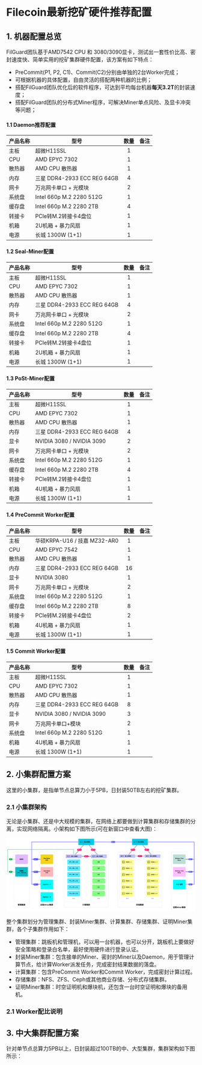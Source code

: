# Filecoin最新挖矿硬件推荐配置

## 1. 机器配置总览
FilGuard团队基于AMD7542 CPU 和 3080/3090显卡，测试出一套性价比高、密封速度快、简单实用的挖矿集群硬件配置，该方案有如下特点：
- PreCommit(P1, P2, C1)、Commit(C2)分别由单独的2台Worker完成；
- 可根据机器的具体配置，自由灵活的搭配两种机器的比例；
- 搭配FilGuard团队优化后的软件程序，可达到平均每台机器**每天3.2T**的封装速度；
- 搭配FilGuard团队的分布式Miner程序，可解决Miner单点风险、及显卡冲突等问题；

#### 1.1 Daemon推荐配置
|产品名称|型号|数量|备注|
|------|-----------------------|:-----:|---------|
| 主板 | 超微H11SSL | 1 ||
| CPU | AMD EPYC 7302 | 1 ||
| 散热器 | AMD CPU 散热器 | 1 ||
| 内存 | 三星 DDR4-2933 ECC REG 64GB| 4 ||
| 网卡 | 万兆网卡单口 + 光模块| 2 ||
| 系统盘 | Intel 660p M.2 2280 512G | 1 ||
| 缓存盘 | Intel 660p M.2 2280 2TB| 4 ||
| 转接卡 | PCIe转M.2转接卡4盘位 |1||
| 机箱 | 2U机箱 + 暴力风扇 | 1 ||
| 电源 | 长城 1300W (1+1) | 1 ||

#### 1.2 Seal-Miner配置
|产品名称|型号|数量|备注|
|------|-----------------------|:-----:|---------|
| 主板 | 超微H11SSL  | 1 ||
| CPU | AMD EPYC 7302  | 1 ||
| 散热器 | AMD CPU 散热器  | 1 ||
| 内存 | 三星 DDR4-2933 ECC REG 64GB | 4 ||
| 网卡 | 万兆网卡单口 + 光模块 | 2 ||
| 系统盘 | Intel 660p M.2 2280 512G  | 1 ||
| 缓存盘 | Intel 660p M.2 2280 2TB | 4 ||
| 转接卡 | PCIe转M.2转接卡4盘位 |1||
| 机箱 | 2U机箱 + 暴力风扇  | 1 ||
| 电源 | 长城 1300W (1+1)  | 1 ||

#### 1.3 PoSt-Miner配置
|产品名称|型号|数量|备注|
|------|-----------------------|:-----:|---------|
| 主板 | 超微H11SSL | 1 ||
| CPU | AMD EPYC 7302 | 1 ||
| 散热器 | AMD CPU 散热器 | 1 ||
| 内存 | 三星 DDR4-2933 ECC REG 64GB | 4 ||
| 显卡| NVIDIA 3080 / NVIDIA 3090 | 2 ||
| 网卡 | 万兆网卡单口 + 光模块 | 2 ||
| 系统盘 | Intel 660p M.2 2280 512G | 1 ||
| 缓存盘 | Intel 660p M.2 2280 2TB | 4 ||
| 转接卡 | PCIe转M.2转接卡4盘位 |1||
| 机箱 | 4U机箱 + 暴力风扇 | 1 ||
| 电源 | 长城 1300W (1+1) | 1 ||

#### 1.4 PreCommit Worker配置
|产品名称|型号|数量|备注|
|------|-----------------------|:-----:|---------|
| 主板 | 华硕KRPA-U16 / 技嘉 MZ32-AR0 | 1 ||
| CPU | AMD EPYC 7542 | 1 ||
| 散热器 | AMD CPU 散热器 | 1 ||
| 内存 | 三星 DDR4-2933 ECC REG 64GB | 16 ||
| 显卡| NVIDIA 3080 | 1 ||
| 网卡 | 万兆网卡单口 + 光模块 | 2 ||
| 系统盘 | Intel 660p M.2 2280 512G | 1 ||
| 缓存盘 | Intel 660p M.2 2280 2TB |8||
| 转接卡 | PCIe转M.2转接卡4盘位 |2||
| 机箱 | 4U机箱 + 暴力风扇 | 1 ||
| 电源 | 长城 1300W (1+1) | 1 ||

#### 1.5 Commit Worker配置
|产品名称|型号|数量|备注|
|------|-----------------------|:-----:|---------|
| 主板 | 超微H11SSL | 1 ||
| CPU | AMD EPYC 7302 | 1 ||
| 散热器 | AMD CPU 散热器 | 1 ||
| 内存 | 三星 DDR4-2933 ECC REG 64GB | 8 ||
| 显卡 | NVIDIA 3080 / NVIDIA 3090 | 3 ||
| 网卡 | 万兆网卡单口+模块 | 2 ||
| 系统盘 | Intel 660p M.2 2280 512G | 1 ||
| 机箱 | 4U机箱 + 暴力风扇 | 1 ||
| 电源 | 长城 1300W (1+1) | 1 ||

## 2. 小集群配置方案
这里的小集群，是指单节点总算力小于5PB，日封装50TB左右的挖矿集群。
### 2.1 小集群架构
无论是小集群、还是中大规模的集群，在网络上都要做到计算集群和存储集群的分离，实现网络隔离。小架构如下图所示(可在新窗口中查看大图)：

![Small cluster architecture](../images/small-cluster-architecture.png)

整个集群划分为管理集群、封装Miner集群、计算集群、存储集群、证明Miner集群，各个子集群作用如下：
- 管理集群：跳板机和管理机，可以用一台机器，也可以分开，跳板机上要做好安全策略和登录白名单，最好使用硬件进行登录认证。
- 封装Miner集群：包含接单的Miner、密封的Miner以及Daemon，用于管理计算节点，给计算Worker派发任务，完成密封结果数据的落盘。
- 计算集群：包含PreCommit Worker和Commit Worker，完成密封计算过程。
- 存储集群：NFS、ZFS、Ceph或其他商业存储、分布式存储集群。
- 证明Miner集群：时空证明机和爆块机，还包含一台时空证明和爆块的备用机。

### 2.1 Worker配比说明

## 3. 中大集群配置方案
针对单节点总算力5PB以上，日封装超过100TB的中、大型集群，集群架构如下图所示：